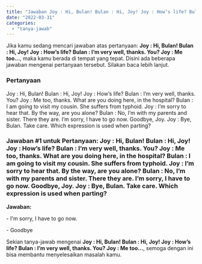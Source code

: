 ```yaml
---
title: "Jawaban Joy : Hi, Bulan! Bulan : Hi, Joy! Joy : How’s life? Bulan : I’m very well, thanks. You? Joy : Me too..."
date: "2022-03-31"
categories: 
  - "tanya-jawab"
---
```


Jika kamu sedang mencari jawaban atas pertanyaan: **Joy : Hi, Bulan! Bulan : Hi, Joy! Joy : How’s life? Bulan : I’m very well, thanks. You? Joy : Me too...**, maka kamu berada di tempat yang tepat. Disini ada beberapa jawaban mengenai pertanyaan tersebut. Silakan baca lebih lanjut.

### Pertanyaan

Joy : Hi, Bulan! Bulan : Hi, Joy! Joy : How’s life? Bulan : I’m very well, thanks. You? Joy : Me too, thanks. What are you doing here, in the hospital? Bulan : I am going to visit my cousin. She suffers from typhoid. Joy : I’m sorry to hear that. By the way, are you alone? Bulan : No, I’m with my parents and sister. There they are. I’m sorry, I have to go now. Goodbye, Joy. Joy : Bye, Bulan. Take care. Which expression is used when parting?

### Jawaban #1 untuk Pertanyaan: Joy : Hi, Bulan! Bulan : Hi, Joy! Joy : How’s life? Bulan : I’m very well, thanks. You? Joy : Me too, thanks. What are you doing here, in the hospital? Bulan : I am going to visit my cousin. She suffers from typhoid. Joy : I’m sorry to hear that. By the way, are you alone? Bulan : No, I’m with my parents and sister. There they are. I’m sorry, I have to go now. Goodbye, Joy. Joy : Bye, Bulan. Take care. Which expression is used when parting?

**Jawaban:**

\- I'm sorry, I have to go now.

\- Goodbye

Sekian tanya-jawab mengenai **Joy : Hi, Bulan! Bulan : Hi, Joy! Joy : How’s life? Bulan : I’m very well, thanks. You? Joy : Me too...**, semoga dengan ini bisa membantu menyelesaikan masalah kamu.
